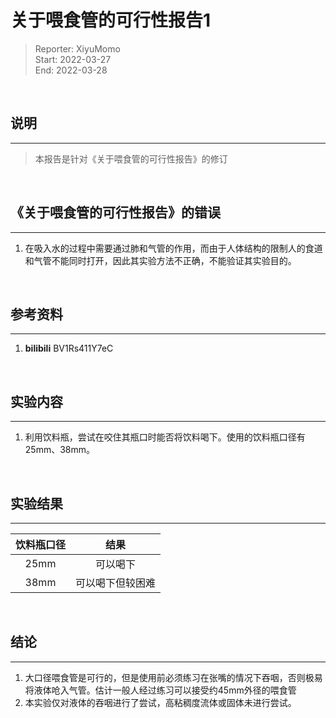 # 关于喂食管的可行性报告1
> Reporter: XiyuMomo  
> Start: 2022-03-27  
> End: 2022-03-28

&nbsp;
## 说明
*****
> 本报告是针对《关于喂食管的可行性报告》的修订

&nbsp;
## 《关于喂食管的可行性报告》的错误
*****
1. 在吸入水的过程中需要通过肺和气管的作用，而由于人体结构的限制人的食道和气管不能同时打开，因此其实验方法不正确，不能验证其实验目的。

&nbsp;
## 参考资料
*****
1. **bilibili** BV1Rs411Y7eC

&nbsp;
## 实验内容
*****
1. 利用饮料瓶，尝试在咬住其瓶口时能否将饮料喝下。使用的饮料瓶口径有25mm、38mm。

&nbsp;
## 实验结果
*****
|饮料瓶口径|结果|
|:-:|:-:|
|25mm|可以喝下|
|38mm|可以喝下但较困难|

&nbsp;
## 结论
*****
1. 大口径喂食管是可行的，但是使用前必须练习在张嘴的情况下吞咽，否则极易将液体呛入气管。估计一般人经过练习可以接受约45mm外径的喂食管
2. 本实验仅对液体的吞咽进行了尝试，高粘稠度流体或固体未进行尝试。
